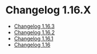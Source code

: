 # Changelog 1.16.X

*   [Changelog 1.16.3](changelog-1.16.3.md)
*   [Changelog 1.16.2](changelog-1.16.2.md)
*   [Changelog 1.16.1](changelog-1.16.1.md)
*   [Changelog 1.16](changelog-1.16.md)
